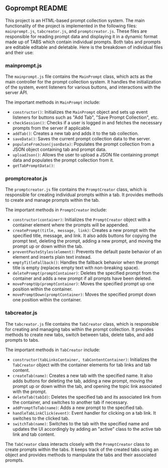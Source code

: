 ## Goprompt README

This project is an HTML-based prompt collection system. The main functionality of the project is implemented in the following files: `mainprompt.js`, `tabcreator.js`, and `promptcreator.js`. These files are responsible for reading prompt data and displaying it in a dynamic format made up of TABS which contain individual prompts. Both tabs and prompts are editable editable and deletable. Here is the breakdown of individual files and their use:

### mainprompt.js

The `mainprompt.js` file contains the `MainPrompt` class, which acts as the main controller for the prompt collection system. It handles the initialization of the system, event listeners for various buttons, and interactions with the server API.

The important methods in `MainPrompt` include:

- `constructor()`: Initializes the `MainPrompt` object and sets up event listeners for buttons such as "Add Tab", "Save Prompt Collection", etc.
- `checkSession()`: Checks if a user is logged in and fetches the necessary prompts from the server if applicable.
- `addTab()`: Creates a new tab and adds it to the tab collection.
- `saveData()`: Saves the current prompt collection data to the server.
- `populateFromJson(jsonData)`: Populates the prompt collection from a JSON object containing tab and prompt data.
- `uploadJson()`: Allows the user to upload a JSON file containing prompt data and populates the prompt collection from it.
- `getTabPromptData()`:


### promptcreator.js

The `promptcreator.js` file contains the `PromptCreator` class, which is responsible for creating individual prompts within a tab. It provides methods to create and manage prompts within the tab.

The important methods in `PromptCreator` include:

- `constructor(container)`: Initializes the `PromptCreator` object with a container element where the prompts will be appended.
- `createPrompt(title, message, link)`: Creates a new prompt with the specified title, message, and link. It also adds buttons for copying the prompt text, deleting the prompt, adding a new prompt, and moving the prompt up or down within the tab.
- `preventPasteStyles(element)`: Prevents the default paste behavior of an element and inserts plain text instead.
- `emptyTitleFallback()`: Handles the fallback behavior when the prompt title is empty (replaces empty text with non-breaking space).
- `deletePrompt(promptContainer)`: Deletes the specified prompt from the container and adds a new prompt if all prompts have been deleted.
- `movePromptUp(promptContainer)`: Moves the specified prompt up one position within the container.
- `movePromptDown(promptContainer)`: Moves the specified prompt down one position within the container.

### tabcreator.js

The `tabcreator.js` file contains the `TabCreator` class, which is responsible for creating and managing tabs within the prompt collection. It provides methods to create new tabs, switch between tabs, delete tabs, and add prompts to tabs.

The important methods in `TabCreator` include:

- `constructor(tabLinksContainer, tabContentContainer)`: Initializes the `TabCreator` object with the container elements for tab links and tab content.
- `createTab(name)`: Creates a new tab with the specified name. It also adds buttons for deleting the tab, adding a new prompt, moving the prompt up or down within the tab, and opening the topic link associated with the prompt.
- `deleteTab(tabId)`: Deletes the specified tab and its associated link from the container, and switches to another tab if necessary.
- `addPromptToTab(name)`: Adds a new prompt to the specified tab.
- `handleTabLinkClick(event)`: Event handler for clicking on a tab link. It switches to the clicked tab.
- `switchTab(name)`: Switches to the tab with the specified name and updates the UI accordingly by adding an "active" class to the active tab link and tab content.

The `TabCreator` class interacts closely with the `PromptCreator` class to create prompts within the tabs. It keeps track of the created tabs using an object and provides methods to manipulate the tabs and their associated prompts.
